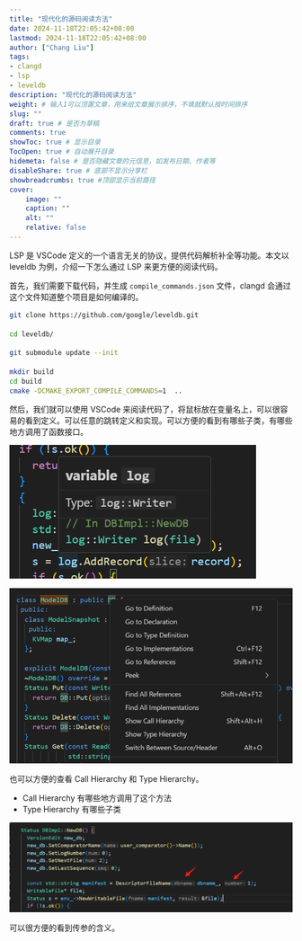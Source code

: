 ```yaml
---
title: "现代化的源码阅读方法"
date: 2024-11-18T22:05:42+08:00
lastmod: 2024-11-18T22:05:42+08:00
author: ["Chang Liu"]
tags: 
- clangd
- lsp
- leveldb
description: "现代化的源码阅读方法"
weight: # 输入1可以顶置文章，用来给文章展示排序，不填就默认按时间排序
slug: ""
draft: true # 是否为草稿
comments: true
showToc: true # 显示目录
TocOpen: true # 自动展开目录
hidemeta: false # 是否隐藏文章的元信息，如发布日期、作者等
disableShare: true # 底部不显示分享栏
showbreadcrumbs: true #顶部显示当前路径
cover:
    image: ""
    caption: ""
    alt: ""
    relative: false
---
```


LSP 是 VSCode 定义的一个语言无关的协议，提供代码解析补全等功能。本文以 leveldb 为例，介绍一下怎么通过 LSP 来更方便的阅读代码。

首先，我们需要下载代码，并生成 `compile_commands.json` 文件，clangd 会通过这个文件知道整个项目是如何编译的。

```bash
git clone https://github.com/google/leveldb.git

cd leveldb/

git submodule update --init

mkdir build
cd build
cmake -DCMAKE_EXPORT_COMPILE_COMMANDS=1  .. 
```

然后，我们就可以使用 VSCode 来阅读代码了，将鼠标放在变量名上，可以很容易的看到定义。可以任意的跳转定义和实现。可以方便的看到有哪些子类，有哪些地方调用了函数接口。

![test`](./Pasted%20image%2020241118214551.png)

![jpg](./Pasted%20image%2020241118213816.png)

也可以方便的查看 Call Hierarchy 和 Type Hierarchy。

- Call Hierarchy 有哪些地方调用了这个方法
- Type Hierarchy 有哪些子类

![jpg](./Pasted%20image%2020241118214952.png)

可以很方便的看到传参的含义。

